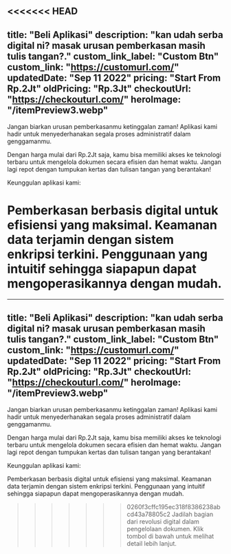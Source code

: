 <<<<<<< HEAD
---
title: "Beli Aplikasi"
description: "kan udah serba digital ni? masak urusan pemberkasan masih tulis tangan?."
custom_link_label: "Custom Btn"
custom_link: "https://customurl.com/"
updatedDate: "Sep 11 2022"
pricing: "Start From Rp.2Jt"
oldPricing: "Rp.3Jt"
checkoutUrl: "https://checkouturl.com/"
heroImage: "/itemPreview3.webp"
---

Jangan biarkan urusan pemberkasanmu ketinggalan zaman! Aplikasi kami hadir untuk menyederhanakan segala proses administratif dalam genggamanmu.

Dengan harga mulai dari Rp.2Jt saja, kamu bisa memiliki akses ke teknologi terbaru untuk mengelola dokumen secara efisien dan hemat waktu. Jangan lagi repot dengan tumpukan kertas dan tulisan tangan yang berantakan!

Keunggulan aplikasi kami:

Pemberkasan berbasis digital untuk efisiensi yang maksimal.
Keamanan data terjamin dengan sistem enkripsi terkini.
Penggunaan yang intuitif sehingga siapapun dapat mengoperasikannya dengan mudah.
=======
---
title: "Beli Aplikasi"
description: "kan udah serba digital ni? masak urusan pemberkasan masih tulis tangan?."
custom_link_label: "Custom Btn"
custom_link: "https://customurl.com/"
updatedDate: "Sep 11 2022"
pricing: "Start From Rp.2Jt"
oldPricing: "Rp.3Jt"
checkoutUrl: "https://checkouturl.com/"
heroImage: "/itemPreview3.webp"
---

Jangan biarkan urusan pemberkasanmu ketinggalan zaman! Aplikasi kami hadir untuk menyederhanakan segala proses administratif dalam genggamanmu.

Dengan harga mulai dari Rp.2Jt saja, kamu bisa memiliki akses ke teknologi terbaru untuk mengelola dokumen secara efisien dan hemat waktu. Jangan lagi repot dengan tumpukan kertas dan tulisan tangan yang berantakan!

Keunggulan aplikasi kami:

Pemberkasan berbasis digital untuk efisiensi yang maksimal.
Keamanan data terjamin dengan sistem enkripsi terkini.
Penggunaan yang intuitif sehingga siapapun dapat mengoperasikannya dengan mudah.
>>>>>>> 0260f3cffc195ec318f8386238abcd43a78805c2
Jadilah bagian dari revolusi digital dalam pengelolaan dokumen. Klik tombol di bawah untuk melihat detail lebih lanjut.